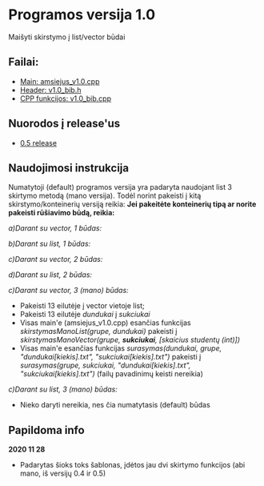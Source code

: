 # Programos versija 1.0
Maišyti skirstymo į list/vector būdai
## Failai:
* [Main: amsiejus_v1.0.cpp](https://github.com/iLoveCepelinai/Objektinis_programavimas/blob/v_1.0/amsiejus_v1.0/amsiejus_v1.0.cpp)
* [Header: v1.0_bib.h](https://github.com/iLoveCepelinai/Objektinis_programavimas/blob/v_1.0/amsiejus_v1.0/v1.0_bib.h)
* [CPP funkcijos: v1.0_bib.cpp](https://github.com/iLoveCepelinai/Objektinis_programavimas/blob/v_1.0/amsiejus_v1.0/v1.0_bib.cpp)
## Nuorodos į release'us
* [0.5 release](https://github.com/iLoveCepelinai/Objektinis_programavimas/releases/tag/0.51)
## Naudojimosi instrukcija
Numatytoji (default) programos versija yra padaryta naudojant list 3 skirtymo metodą (mano versija). Todėl norint pakeisti į kitą skirstymo/konteinerių versiją reikia:
**Jei pakeitėte konteinerių tipą ar norite pakeisti rūšiavimo būdą, reikia:**

*a)Darant su vector, 1 būdas:*

*b)Darant su list, 1 būdas:*

*c)Darant su vector, 2 būdas:*

*d)Darant su list, 2 būdas:*

*c)Darant su vector, 3 (mano) būdas:*
* Pakeisti 13 eilutėje į vector vietoje list;
* Pakeisti 13 eilutėje *dundukai* į *sukciukai*
* Visas main'e (amsiejus_v1.0.cpp) esančias funkcijas *skirstymasManoList(grupe, dundukai)* pakeisti į *skirstymasManoVector(grupe, **sukciukai**, [skaicius studentų (int)])*
* Visas main'e esančias funkcijas *surasymas(dundukai, grupe, "dundukai[kiekis].txt", "sukciukai[kiekis].txt")* pakeisti į *surasymas(grupe, sukciukai, "dundukai[kiekis].txt", "sukciukai[kiekis].txt")* (failų pavadinimų keisti nereikia)

*c)Darant su list, 3 (mano) būdas:*
* Nieko daryti nereikia, nes čia numatytasis (default) būdas
## Papildoma info
**2020 11 28**
* Padarytas šioks toks šablonas, įdėtos jau dvi skirtymo funkcijos (abi mano, iš versijų 0.4 ir 0.5)
